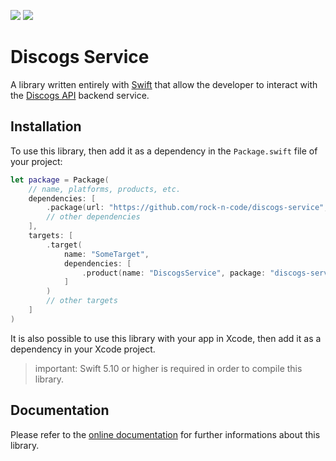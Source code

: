 [![](https://img.shields.io/endpoint?url=https%3A%2F%2Fswiftpackageindex.com%2Fapi%2Fpackages%2Frock-n-code%2Fdiscogs-service%2Fbadge%3Ftype%3Dswift-versions)](https://swiftpackageindex.com/rock-n-code/discogs-service)
[![](https://img.shields.io/endpoint?url=https%3A%2F%2Fswiftpackageindex.com%2Fapi%2Fpackages%2Frock-n-code%2Fdiscogs-service%2Fbadge%3Ftype%3Dplatforms)](https://swiftpackageindex.com/rock-n-code/discogs-service)

# Discogs Service

A library written entirely with [Swift](https://www.swift.org) that allow the developer to interact with the [Discogs API](https://www.discogs.com/developers/#) backend service.

## Installation

To use this library, then add it as a dependency in the `Package.swift` file of your project:

```swift
let package = Package(
    // name, platforms, products, etc.
    dependencies: [
        .package(url: "https://github.com/rock-n-code/discogs-service", from: "0.2.0"),
        // other dependencies
    ],
    targets: [
        .target(
            name: "SomeTarget", 
            dependencies: [
                .product(name: "DiscogsService", package: "discogs-service"),
            ]
        )
        // other targets
    ]
)
```

It is also possible to use this library with your app in Xcode, then add it as a dependency in your Xcode project.

> important: Swift 5.10 or higher is required in order to compile this library.

## Documentation

Please refer to the [online documentation](https://rock-n-code.github.io/discogs-service/documentation/discogsservice/) for further informations about this library.
